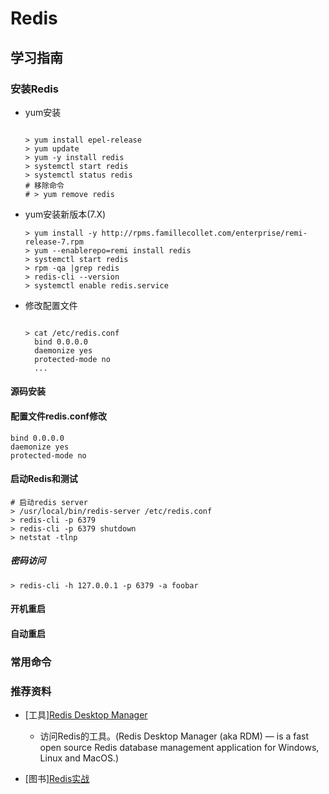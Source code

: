 # Redis

## 学习指南

### 安装Redis

* yum安装

  ``` shell

  > yum install epel-release
  > yum update
  > yum -y install redis
  > systemctl start redis
  > systemctl status redis
  # 移除命令
  # > yum remove redis
  ```

* yum安装新版本(7.X)

  ``` shell
  > yum install -y http://rpms.famillecollet.com/enterprise/remi-release-7.rpm
  > yum --enablerepo=remi install redis
  > systemctl start redis
  > rpm -qa |grep redis
  > redis-cli --version
  > systemctl enable redis.service
  ```

* 修改配置文件

  ``` shell

  > cat /etc/redis.conf
    bind 0.0.0.0
    daemonize yes
    protected-mode no
    ...

  ```

#### 源码安装

#### 配置文件redis.conf修改

```text
bind 0.0.0.0
daemonize yes
protected-mode no
```

#### 启动Redis和测试

```shell
# 启动redis server
> /usr/local/bin/redis-server /etc/redis.conf
> redis-cli -p 6379
> redis-cli -p 6379 shutdown
> netstat -tlnp
```

##### 密码访问

```shell
> redis-cli -h 127.0.0.1 -p 6379 -a foobar
```

#### 开机重启

#### 自动重启

### 常用命令

### 推荐资料

* [工具][Redis Desktop Manager](https://redisdesktop.com/)  
  * 访问Redis的工具。(Redis Desktop Manager (aka RDM) — is a fast open source Redis database management application for Windows, Linux and MacOS.)

* [图书][Redis实战](http://product.dangdang.com/23800641.html)
